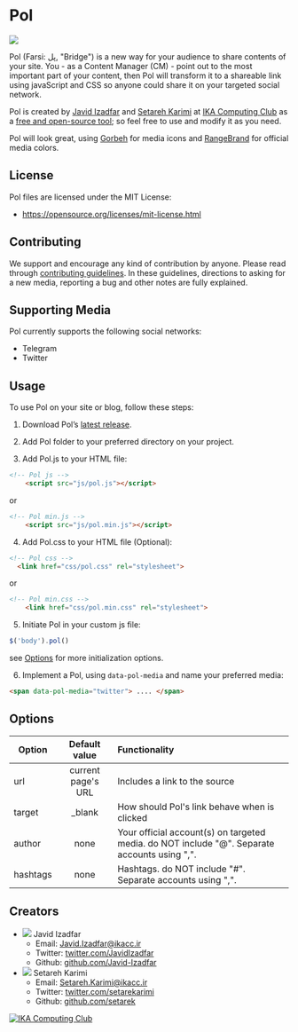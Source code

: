 # Pol
[![](http://ikacc.ir/github-assets/pol-header-v1.0.png)](https://github.com/IKAcc/Pol)

Pol (Farsi: پل, "Bridge") is a new way for your audience to share contents of your site. You - as a Content Manager (CM) - point out to the most important part of your content, then Pol will transform it to a shareable link using javaScript and CSS so anyone could share it on your targeted social network.

Pol is created by [Javid Izadfar](https://twitter.com/JavidIzadfar "Javid Izadfar at Twitter") and [Setareh Karimi](https://twitter.com/setarekarimi "Setareh Karimi at Twitter") at [IKA Computing Club](http://ikacc.ir/) as a [free and open-source tool](../master/LICENSE); so feel free to use and modify it as you need.

Pol will look great, using [Gorbeh](https://github.com/IKAcc/Gorbeh-Icons) for media icons and [RangeBrand](https://github.com/IKAcc/RangeBrand) for official media colors.

## License
Pol files are licensed under the MIT License:
* https://opensource.org/licenses/mit-license.html

## Contributing
We support and encourage any kind of contribution by anyone. Please read through [contributing guidelines](../master/CONTRIBUTING.md). In these guidelines, directions to asking for a new media, reporting a bug and other notes are fully explained.

## Supporting Media
Pol currently supports the following social networks:
* Telegram
* Twitter

## Usage
To use Pol on your site or blog, follow these steps:

1) Download Pol’s [latest release](../zipball/master).

2) Add Pol folder to your preferred directory on your project.

3) Add Pol.js to your HTML file:
```html
<!-- Pol js -->
    <script src="js/pol.js"></script>
```
  or
```html
<!-- Pol min.js -->
    <script src="js/pol.min.js"></script>
```

4) Add Pol.css to your HTML file (Optional):
```html
<!-- Pol css -->
  <link href="css/pol.css" rel="stylesheet">
```
  or
```html
<!-- Pol min.css -->
    <link href="css/pol.min.css" rel="stylesheet">
```

5) Initiate Pol in your custom js file:
```javascript
$('body').pol()
```
see [Options](#Options) for more initialization options.

6) Implement a Pol, using `data-pol-media` and name your preferred media:
```html
<span data-pol-media="twitter"> .... </span>
```
## Options
| Option        | Default value          | Functionality          |
| ------------- |:----------------------:| :----------------------|
| url           | current page's URL     | Includes a link to the source |
| target        | _blank                 | How should Pol's link behave when is clicked |
| author        | none                   | Your official account(s) on targeted media. do NOT include "@". Separate accounts using ",". |
| hashtags      | none                   | Hashtags. do NOT include "#". Separate accounts using ",". |

## Creators
* ![](https://avatars3.githubusercontent.com/u/14288838?v=3&s=16) Javid Izadfar
  * Email: Javid.Izadfar@ikacc.ir
  * Twitter: [twitter.com/JavidIzadfar](http://twitter.com/JavidIzadfar)
  * Github: [github.com/Javid-Izadfar](http://github.com/Javid-Izadfar)
* ![](https://avatars3.githubusercontent.com/u/13146837?v=3&s=16) Setareh Karimi
  * Email: Setareh.Karimi@ikacc.ir
  * Twitter: [twitter.com/setarekarimi](http://twitter.com/setarekarimi)
  * Github: [github.com/setarek](http://github.com/setarek)

[![IKA Computing Club](http://ikacc.ir/github-assets/ika-footer.png)](http://ikacc.ir)
